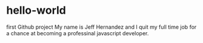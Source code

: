 # hello-world
first Github project 
My name is Jeff Hernandez and I quit my full time job for a chance at becoming a professinal javascript developer. 
